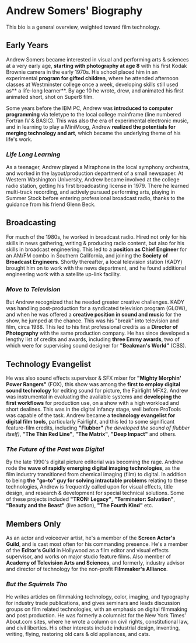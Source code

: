 # Andrew Somers' Biography
This bio is a general overview, weighted toward film technology.

## Early Years
Andrew Somers became interested in visual and performing arts & sciences at a very early age, **starting with photography at age 8** with his first Kodak Brownie camera in the early 1970s. His school placed him in an experimental **program for gifted children**, where he attended afternoon classes at Westminster college once a week, developing skills still used as** a life-long learner**. By age 10 he wrote, drew, and animated his first animated short, shot on Super8 film.

Some years before the IBM PC, Andrew was **introduced to computer programming** via teletype to the local college mainframe (line numbered Fortran IV & BASIC). This was also the era of experimental electronic music, and in learning to play a MiniMoog, Andrew **realized the potentials for merging technology and art**, which became the underlying theme of his life's work.

### _Life Long Learning_
As a teenager, Andrew played a Miraphone in the local symphony orchestra, and worked in the layout/production department of a small newspaper. At Western Washington University, Andrew became involved at the college radio station, getting his first broadcasting license in 1979. There he learned multi-track recording, and actively pursued performing arts, playing in Summer Stock before entering professional broadcast radio, thanks to the guidance from his friend Glenn Beck.

## Broadcasting
For much of the 1980s, he worked in broadcast radio. Hired not only for his skills in news gathering, writing & producing radio content, but also for his skills in broadcast engineering. This led to a **position as Chief Engineer** for an AM/FM combo in Southern California, and joining the **Society of Broadcast Engineers**. Shortly thereafter, a local television station (KADY) brought him on to work with the news department, and he found additional engineering work with a satellite up-link facility.

### _Move to Television_
But Andrew recognized that he needed greater creative challenges. KADY was handling post-production for a syndicated television program (GLOW), and when he was offered a **creative position in sound and music** for the show, he jumped at the chance. This was his "break" into television and film, circa 1988. This led to his first professional credits as a **Director of Photography** with the same production company. He has since developed a lengthy list of credits and awards, including **three Emmy awards**, two of which were for supervising sound designer for **"Beakman's World"** (CBS).

## Technology Evangelist
He was also sound effects supervisor & SFX mixer for **"Mighty Morphin' Power Rangers"** (FOX), this show was among the **first to employ digital sound technology** for editing sound for picture, the Fairlight MFX2. Andrew was instrumental in evaluating the available systems and **developing the first workflows** for production use, on a show with a high workload and short dealines. This was in the digital infancy stage, well before ProTools was capable of the task. Andrew became a **technology evangelist for digital film tools**, particularly Fairlight, and this led to some significant feature-film credits, including **"Flubber"** _(he developed the sound of flubber itself)_, **"The Thin Red Line"**, **"The Matrix"**, **"Deep Impact"** and others.

### _The Future of the Past was Digital_
By the late 1990's digital picture editorial was becoming the rage. Andrew rode the **wave of rapidly emerging digital imaging technologies**, as the film industry transitioned from chemical imaging (film) to digital. In addition to being **the "go-to" guy for solving intractable problems** relating to these technologies, Andrew is frequently called upon for visual effects, title design, and research & development for special technical solutions. Some of these projects included **"TRON: Legacy"**, **"Terminator: Salvation"**, **"Beauty and the Beast"** (live action), **"The Fourth Kind"** etc.

## Members Only
As an actor and voiceover artist, he's a member of the **Screen Actor's Guild**, and is cast most often for his commanding presence. He's a member of the **Editor's Guild** in Hollywood as a film editor and visual effects supervisor, and works on major studio feature films. Also member of **Academy of Television Arts and Sciences**, and formerly, industry advisor and director of technology for the non-profit **Filmmaker's Alliance**.

### _But the Squirrels Tho_
He writes articles on filmmaking technology, color, imaging, and typography for industry trade publications, and gives seminars and leads discussion groups on film related technologies, with an emphasis on digital filmmaking and post production. He was formerly a columnist for the New York Times' About.com sites, where he wrote a column on civil rights, constitutional law, and civil liberties. His other interests include industrial design, inventing, writing, flying, restoring old cars & old appliances, and cats.
